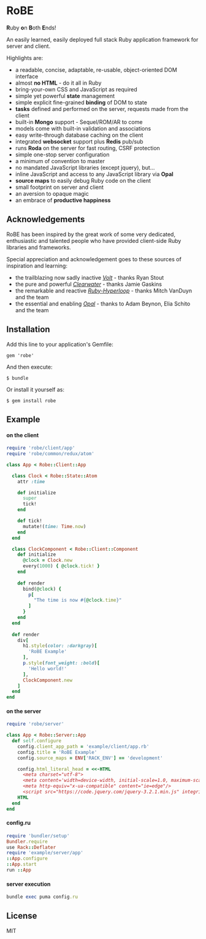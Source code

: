 # RoBE

**R**uby **o**n **B**oth **E**nds!

An easily learned, easily deployed full stack Ruby application framework for server and client.  

Highlights are:

- a readable, concise, adaptable, re-usable, object-oriented DOM interface
- almost **no HTML** - do it all in Ruby
- bring-your-own CSS and JavaScript as required  
- simple yet powerful **state** management
- simple explicit fine-grained **binding** of DOM to state  
- **tasks** defined and performed on the server, requests made from the client
- built-in **Mongo** support - Sequel/ROM/AR to come
- models come with built-in validation and associations 
- easy write-through database caching on the client 
- integrated **websocket** support plus **Redis** pub/sub  
- runs **Roda** on the server for fast routing, CSRF protection 
- simple one-stop server configuration
- a minimum of convention to master 
- no mandated JavaScript libraries (except jquery), but...
- inline JavaScript and access to any JavaScript library via **Opal** 
- **source maps** to easily debug Ruby code on the client
- small footprint on server and client
- an aversion to opaque magic
- an embrace of **productive happiness**  

## Acknowledgements

RoBE has been inspired by the great work of some very dedicated, enthusiastic and talented
people who have provided client-side Ruby libraries and frameworks. 

Special appreciation and acknowledgement goes to these sources of inspiration and learning:

- the trailblazing now sadly inactive [*Volt*](https://github.com/voltrb/volt) - thanks Ryan Stout
- the pure and powerful [*Clearwater*](https://github.com/clearwater-rb) - thanks Jamie Gaskins
- the remarkable and reactive [*Ruby-Hyperloop*](http://ruby-hyperloop.org) - thanks Mitch VanDuyn and the team
- the essential and enabling [*Opal*](http://opalrb.com/) - thanks to Adam Beynon, Elia Schito and the team  

## Installation

Add this line to your application's Gemfile:

    gem 'robe'

And then execute:

    $ bundle

Or install it yourself as:

    $ gem install robe


## Example

#### on the client

```ruby
require 'robe/client/app'
require 'robe/common/redux/atom'

class App < Robe::Client::App

  class Clock < Robe::State::Atom
    attr :time

    def initialize
      super
      tick!
    end  

    def tick!
      mutate!(time: Time.now)
    end
  end    

  class ClockComponent < Robe::Client::Component
    def initialize
      @clock = Clock.new
      every(1000) { @clock.tick! }
    end
    
    def render
      bind(@clock) {
        p[
          "The time is now #{@clock.time}"
        ]
      }    
    end
  end
  
  def render
    div[
      h1.style(color: :darkgray)[
        'RoBE Example'
      ],
      p.style(font_weight: :bold)[
        'Hello world!'
      ],
      ClockComponent.new
    ]
  end
end
```

#### on the server

```ruby
require 'robe/server'

class App < Robe::Server::App
  def self.configure
    config.client_app_path = 'example/client/app.rb'
    config.title = 'RoBE Example'
    config.source_maps = ENV['RACK_ENV'] == 'development'

    config.html_literal_head = <<-HTML
      <meta charset="utf-8">
      <meta content='width=device-width, initial-scale=1.0, maximum-scale=1.0, user-scalable=0' name='viewport' />
      <meta http-equiv="x-ua-compatible" content="ie=edge"/>  
      <script src="https://code.jquery.com/jquery-3.2.1.min.js" integrity="sha256-hwg4gsxgFZhOsEEamdOYGBf13FyQuiTwlAQgxVSNgt4=" crossorigin="anonymous"></script>
    HTML
  end
end
```

#### config.ru

```ruby
require 'bundler/setup'
Bundler.require
use Rack::Deflater
require 'example/server/app'
::App.configure
::App.start
run ::App
```

#### server execution

```ruby
bundle exec puma config.ru
```

## License

MIT


